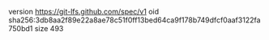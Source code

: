 version https://git-lfs.github.com/spec/v1
oid sha256:3db8aa2f89e22a8ae78c51f0ff13bed64ca9f178b749dfcf0aaf3122fa750bd1
size 493

